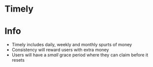 # Timely

# Info
- Timely includes daily, weekly and monthly spurts of money
- Consistency will reward users with extra money
- Users will have a *small* grace period where they can claim before it resets
